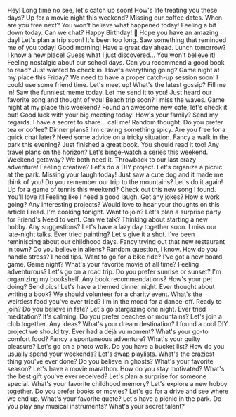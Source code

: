 Hey! Long time no see, let's catch up soon!
How's life treating you these days?
Up for a movie night this weekend?
Missing our coffee dates. When are you free next?
You won't believe what happened today!
Feeling a bit down today. Can we chat?
Happy Birthday! 🎉 Hope you have an amazing day!
Let's plan a trip soon! It's been too long.
Saw something that reminded me of you today!
Good morning! Have a great day ahead.
Lunch tomorrow? I know a new place!
Guess what I just discovered... You won't believe it!
Feeling nostalgic about our school days.
Can you recommend a good book to read?
Just wanted to check in. How's everything going?
Game night at my place this Friday?
We need to have a proper catch-up session soon!
I could use some friend time. Let's meet up!
What's the latest gossip? Fill me in!
Saw the funniest meme today. Let me send it to you!
Just heard our favorite song and thought of you!
Beach trip soon? I miss the waves.
Game night at my place this weekend?
Found an awesome new café, let's check it out!
Good luck with your big meeting today!
How's your family? Send my regards.
I have a secret to share... call me!
Random thought: Do you prefer tea or coffee?
Dinner plans? I’m craving something spicy.
Are you free for a quick chat later?
Need some advice on a tricky situation.
Fancy a walk in the park this evening?
Just finished a great book. You should read it too!
Any travel plans on the horizon?
Let's binge-watch a series this weekend.
Weekend getaway? We both need it.
Throwback to our last crazy adventure!
Feeling creative? Let's do a DIY project.
Let's organize a picnic at the park.
Missing your laugh today!
Just saw a cute dog and it made me think of you!
Do you remember our trip to the mountains? Let's do it again!
Up for a game of tennis this weekend?
Check out this new song I found. You'll love it!
Feeling like I need a good laugh. Got any jokes?
How's work going? Any interesting projects?
Would love to hear your thoughts on this article I read.
I'm cooking tonight. Want to join?
Let's plan a surprise party for Friend's
Need to vent. Can we talk?
Thinking about starting a new hobby. Any suggestions?
Let's have a lazy day together soon.
I miss our late-night talks.
Ever tried painting? Let's give it a shot.
I've been reminiscing about our childhood days.
Fancy trying out that new restaurant in town?
Do you believe in aliens? Random question, I know.
How do you handle stress? I need tips.
Want to go for a bike ride?
I've got a new board game. Game night?
What's your favorite movie of all time?
Feeling adventurous? Let's go on a road trip.
Do you prefer sunrise or sunset?
I'm organizing my bookshelf. Any book recommendations?
How's your pet doing? Send pics!
Let's have a themed dinner night.
Ever thought about writing a book?
We should volunteer for a charity event.
What's the weirdest food you've ever tried?
I'm in the mood for a dance-off. Ready to join?
Do you believe in fate?
Let's go stargazing one night.
Ever tried meditation? It's calming.
Do you prefer beaches or mountains?
Let's join a club together. Any ideas?
What's your dream destination?
I found a cool DIY project we should try.
Ever had a déjà vu moment?
What's your go-to comfort food?
Fancy a spontaneous adventure?
What's your guilty pleasure?
Let's go on a photo walk.
Do you have a bucket list?
How do you usually spend your weekends?
Let's swap playlists.
What's the craziest thing you've ever done?
Do you believe in ghosts?
What's your favorite season?
Let's have a movie marathon.
How do you stay motivated?
What's the best gift you've ever received?
Let's plan a surprise for someone special.
What's your favorite childhood memory?
Let's explore a new hobby together.
Do you prefer books or movies?
Let's go for a drive and see where we end up.
What's your favorite quote?
Let's have a picnic in the park.
Do you play any musical instruments?
What's your secret talent?
